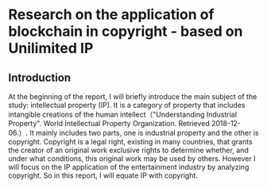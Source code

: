 # Research on the application of blockchain in copyright - based on Unilimited IP	
## Introduction
At the beginning of the report, I will briefly introduce the main subject of the study: intellectual property (IP). It is a category of property that includes intangible creations of the human intellect（"Understanding Industrial Property". World Intellectual Property Organization. Retrieved 2018-12-06.）. It mainly includes two parts, one is industrial property and the other is copyright. Copyright is a legal right, existing in many countries, that grants the creator of an original work exclusive rights to determine whether, and under what conditions, this original work may be used by others. However I will focus on the IP application of the entertainment industry by analyzing copyright. So in this report, I will equate IP with copyright.
